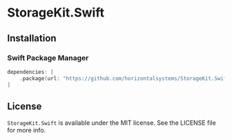 # StorageKit.Swift

## Installation

### Swift Package Manager

```swift
dependencies: [
    .package(url: "https://github.com/horizontalsystems/StorageKit.Swift.git", .upToNextMajor(from: "1.0.0"))
]
```

## License

`StorageKit.Swift` is available under the MIT license. See the LICENSE file for more info.
